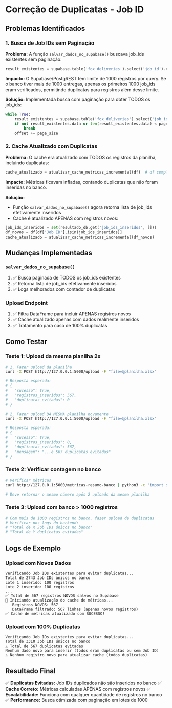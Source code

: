# Correção de Duplicatas - Job ID

## Problemas Identificados

### 1. **Busca de Job IDs sem Paginação**
**Problema:** A função `salvar_dados_no_supabase()` buscava job_ids existentes sem paginação:
```python
result_existentes = supabase.table('fox_deliveries').select('job_id').execute()
```

**Impacto:** O Supabase/PostgREST tem limite de 1000 registros por query. Se o banco tiver mais de 1000 entregas, apenas os primeiros 1000 job_ids eram verificados, permitindo duplicatas para registros além desse limite.

**Solução:** Implementada busca com paginação para obter TODOS os job_ids:
```python
while True:
    result_existentes = supabase.table('fox_deliveries').select('job_id').range(offset, offset + page_size - 1).execute()
    if not result_existentes.data or len(result_existentes.data) < page_size:
        break
    offset += page_size
```

### 2. **Cache Atualizado com Duplicatas**
**Problema:** O cache era atualizado com TODOS os registros da planilha, incluindo duplicatas:
```python
cache_atualizado = atualizar_cache_metricas_incremental(df)  # df completo
```

**Impacto:** Métricas ficavam infladas, contando duplicatas que não foram inseridas no banco.

**Solução:** 
- Função `salvar_dados_no_supabase()` agora retorna lista de job_ids efetivamente inseridos
- Cache é atualizado APENAS com registros novos:
```python
job_ids_inseridos = set(resultado_db.get('job_ids_inseridos', []))
df_novos = df[df['Job ID'].isin(job_ids_inseridos)]
cache_atualizado = atualizar_cache_metricas_incremental(df_novos)
```

## Mudanças Implementadas

### `salvar_dados_no_supabase()`
1. ✅ Busca paginada de TODOS os job_ids existentes
2. ✅ Retorna lista de job_ids efetivamente inseridos
3. ✅ Logs melhorados com contador de duplicatas

### Upload Endpoint
1. ✅ Filtra DataFrame para incluir APENAS registros novos
2. ✅ Cache atualizado apenas com dados realmente inseridos
3. ✅ Tratamento para caso de 100% duplicatas

## Como Testar

### Teste 1: Upload da mesma planilha 2x
```bash
# 1. Fazer upload da planilha
curl -X POST http://127.0.0.1:5000/upload -F "file=@planilha.xlsx"

# Resposta esperada:
# {
#   "sucesso": true,
#   "registros_inseridos": 567,
#   "duplicatas_evitadas": 0
# }

# 2. Fazer upload DA MESMA planilha novamente
curl -X POST http://127.0.0.1:5000/upload -F "file=@planilha.xlsx"

# Resposta esperada:
# {
#   "sucesso": true,
#   "registros_inseridos": 0,
#   "duplicatas_evitadas": 567,
#   "mensagem": "...e 567 duplicatas evitadas"
# }
```

### Teste 2: Verificar contagem no banco
```bash
# Verificar métricas
curl http://127.0.0.1:5000/metricas-resumo-banco | python3 -c "import sys, json; data = json.load(sys.stdin); print('Total deliveries:', data['metrics']['total_deliveries']['value'])"

# Deve retornar o mesmo número após 2 uploads da mesma planilha
```

### Teste 3: Upload com banco > 1000 registros
```bash
# Com mais de 1000 registros no banco, fazer upload de duplicatas
# Verificar nos logs do backend:
# "Total de X Job IDs únicos no banco"
# "Total de Y duplicatas evitadas"
```

## Logs de Exemplo

### Upload com Novos Dados
```
Verificando Job IDs existentes para evitar duplicatas...
Total de 2743 Job IDs únicos no banco
Lote 1 inserido: 100 registros
Lote 2 inserido: 100 registros
...
✅ Total de 567 registros NOVOS salvos no Supabase
🔄 Iniciando atualização do cache de métricas...
   Registros NOVOS: 567
   DataFrame filtrado: 567 linhas (apenas novos registros)
✅ Cache de métricas atualizado com SUCESSO!
```

### Upload com 100% Duplicatas
```
Verificando Job IDs existentes para evitar duplicatas...
Total de 3310 Job IDs únicos no banco
⚠️ Total de 567 duplicatas evitadas
Nenhum dado novo para inserir (todos eram duplicatas ou sem Job ID)
⚠️ Nenhum registro novo para atualizar cache (todos duplicatas)
```

## Resultado Final

✅ **Duplicatas Evitadas:** Job IDs duplicados não são inseridos no banco
✅ **Cache Correto:** Métricas calculadas APENAS com registros novos
✅ **Escalabilidade:** Funciona com qualquer quantidade de registros no banco
✅ **Performance:** Busca otimizada com paginação em lotes de 1000

